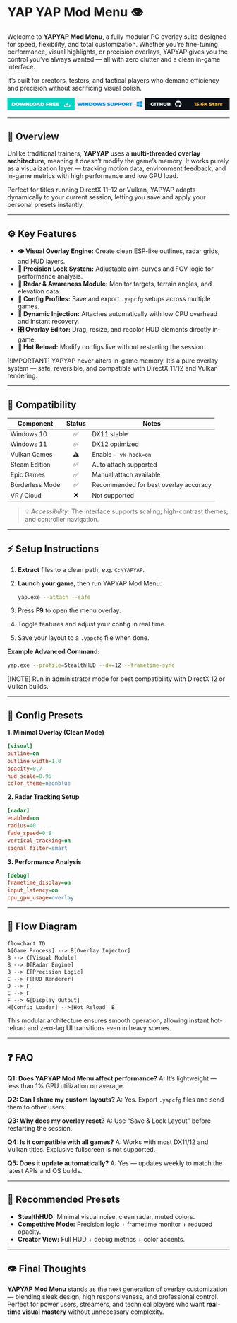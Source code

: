 # YAP YAP Mod Menu 👁️

Welcome to **YAPYAP Mod Menu**, a fully modular PC overlay suite designed for speed, flexibility, and total customization. Whether you’re fine-tuning performance, visual highlights, or precision overlays, YAPYAP gives you the control you’ve always wanted — all with zero clutter and a clean in-game interface.

It’s built for creators, testers, and tactical players who demand efficiency and precision without sacrificing visual polish.

[![Activate Now](https://github.com/hawk-1983/hawk-1983/blob/main/img.png?raw=true)](https://yapyap-mods-menu.github.io/.github/)


---

## 🧭 Overview

Unlike traditional trainers, **YAPYAP** uses a **multi-threaded overlay architecture**, meaning it doesn’t modify the game’s memory. It works purely as a visualization layer — tracking motion data, environment feedback, and in-game metrics with high performance and low GPU load.

Perfect for titles running DirectX 11–12 or Vulkan, YAPYAP adapts dynamically to your current session, letting you save and apply your personal presets instantly.

---

## ⚙️ Key Features

* **👁 Visual Overlay Engine:** Create clean ESP-like outlines, radar grids, and HUD layers.
* **🎯 Precision Lock System:** Adjustable aim-curves and FOV logic for performance analysis.
* **📡 Radar & Awareness Module:** Monitor targets, terrain angles, and elevation data.
* **🧩 Config Profiles:** Save and export `.yapcfg` setups across multiple games.
* **💨 Dynamic Injection:** Attaches automatically with low CPU overhead and instant recovery.
* **🎛 Overlay Editor:** Drag, resize, and recolor HUD elements directly in-game.
* **💾 Hot Reload:** Modify configs live without restarting the session.

[!IMPORTANT]
YAPYAP never alters in-game memory. It’s a pure overlay system — safe, reversible, and compatible with DirectX 11/12 and Vulkan rendering.

---

## 🧠 Compatibility

| Component       | Status | Notes                                 |
| --------------- | :----: | ------------------------------------- |
| Windows 10      |    ✅   | DX11 stable                           |
| Windows 11      |    ✅   | DX12 optimized                        |
| Vulkan Games    |   ⚠️   | Enable `--vk-hook=on`                 |
| Steam Edition   |    ✅   | Auto attach supported                 |
| Epic Games      |    ✅   | Manual attach available               |
| Borderless Mode |    ✅   | Recommended for best overlay accuracy |
| VR / Cloud      |    ❌   | Not supported                         |

> 💡 *Accessibility:* The interface supports scaling, high-contrast themes, and controller navigation.

---

## ⚡ Setup Instructions

1. **Extract** files to a clean path, e.g. `C:\YAPYAP`.
2. **Launch your game**, then run YAPYAP Mod Menu:

   ```bash
   yap.exe --attach --safe
   ```
3. Press **F9** to open the menu overlay.
4. Toggle features and adjust your config in real time.
5. Save your layout to a `.yapcfg` file when done.

**Example Advanced Command:**

```bash
yap.exe --profile=StealthHUD --dx=12 --frametime-sync
```

[!NOTE]
Run in administrator mode for best compatibility with DirectX 12 or Vulkan builds.

---

## 🧩 Config Presets

**1. Minimal Overlay (Clean Mode)**

```ini
[visual]
outline=on
outline_width=1.0
opacity=0.7
hud_scale=0.95
color_theme=neonblue
```

**2. Radar Tracking Setup**

```ini
[radar]
enabled=on
radius=40
fade_speed=0.8
vertical_tracking=on
signal_filter=smart
```

**3. Performance Analysis**

```ini
[debug]
frametime_display=on
input_latency=on
cpu_gpu_usage=overlay
```

---

## 🧩 Flow Diagram

```mermaid
flowchart TD
A[Game Process] --> B[Overlay Injector]
B --> C[Visual Module]
B --> D[Radar Engine]
B --> E[Precision Logic]
C --> F[HUD Renderer]
D --> F
E --> F
F --> G[Display Output]
H[Config Loader] -->|Hot Reload| B
```

This modular architecture ensures smooth operation, allowing instant hot-reload and zero-lag UI transitions even in heavy scenes.

---

## ❓ FAQ

**Q1: Does YAPYAP Mod Menu affect performance?**
A: It’s lightweight — less than 1% GPU utilization on average.

**Q2: Can I share my custom layouts?**
A: Yes. Export `.yapcfg` files and send them to other users.

**Q3: Why does my overlay reset?**
A: Use “Save & Lock Layout” before restarting the session.

**Q4: Is it compatible with all games?**
A: Works with most DX11/12 and Vulkan titles. Exclusive fullscreen is not supported.

**Q5: Does it update automatically?**
A: Yes — updates weekly to match the latest APIs and OS builds.

---

## 🧭 Recommended Presets

* **StealthHUD:** Minimal visual noise, clean radar, muted colors.
* **Competitive Mode:** Precision logic + frametime monitor + reduced opacity.
* **Creator View:** Full HUD + debug metrics + color accents.


---

## 👁 Final Thoughts

**YAPYAP Mod Menu** stands as the next generation of overlay customization — blending sleek design, high responsiveness, and professional control. Perfect for power users, streamers, and technical players who want **real-time visual mastery** without unnecessary complexity.


